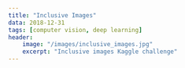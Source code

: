 ```yaml
---
title: "Inclusive Images"
data: 2018-12-31
tags: [computer vision, deep learning]
header:
    image: "/images/inclusive_images.jpg"
    excerpt: "Inclusive images Kaggle challenge"
---
```


